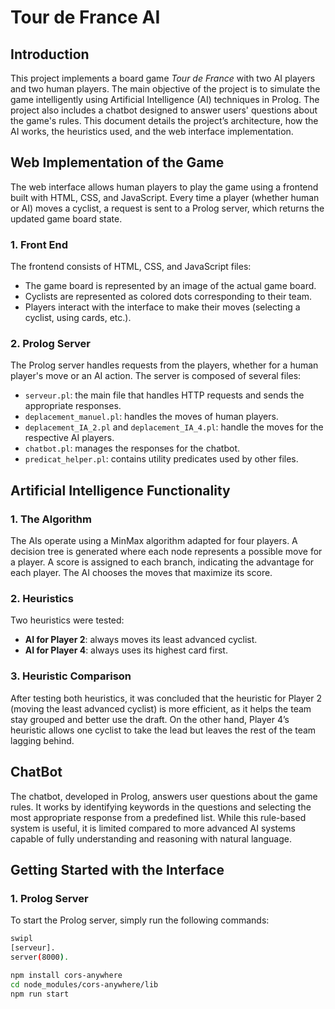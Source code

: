 # Tour de France AI

## Introduction

This project implements a board game *Tour de France* with two AI players and two human players. The main objective of the project is to simulate the game intelligently using Artificial Intelligence (AI) techniques in Prolog. The project also includes a chatbot designed to answer users' questions about the game's rules. This document details the project’s architecture, how the AI works, the heuristics used, and the web interface implementation.

## Web Implementation of the Game

The web interface allows human players to play the game using a frontend built with HTML, CSS, and JavaScript. Every time a player (whether human or AI) moves a cyclist, a request is sent to a Prolog server, which returns the updated game board state.

### 1. Front End

The frontend consists of HTML, CSS, and JavaScript files:
- The game board is represented by an image of the actual game board.
- Cyclists are represented as colored dots corresponding to their team.
- Players interact with the interface to make their moves (selecting a cyclist, using cards, etc.).

### 2. Prolog Server

The Prolog server handles requests from the players, whether for a human player's move or an AI action. The server is composed of several files:
- `serveur.pl`: the main file that handles HTTP requests and sends the appropriate responses.
- `deplacement_manuel.pl`: handles the moves of human players.
- `deplacement_IA_2.pl` and `deplacement_IA_4.pl`: handle the moves for the respective AI players.
- `chatbot.pl`: manages the responses for the chatbot.
- `predicat_helper.pl`: contains utility predicates used by other files.

## Artificial Intelligence Functionality

### 1. The Algorithm

The AIs operate using a MinMax algorithm adapted for four players. A decision tree is generated where each node represents a possible move for a player. A score is assigned to each branch, indicating the advantage for each player. The AI chooses the moves that maximize its score.

### 2. Heuristics

Two heuristics were tested:
- **AI for Player 2**: always moves its least advanced cyclist.
- **AI for Player 4**: always uses its highest card first.

### 3. Heuristic Comparison

After testing both heuristics, it was concluded that the heuristic for Player 2 (moving the least advanced cyclist) is more efficient, as it helps the team stay grouped and better use the draft. On the other hand, Player 4’s heuristic allows one cyclist to take the lead but leaves the rest of the team lagging behind.

## ChatBot

The chatbot, developed in Prolog, answers user questions about the game rules. It works by identifying keywords in the questions and selecting the most appropriate response from a predefined list. While this rule-based system is useful, it is limited compared to more advanced AI systems capable of fully understanding and reasoning with natural language.

## Getting Started with the Interface

### 1. Prolog Server

To start the Prolog server, simply run the following commands:
```bash
swipl
[serveur].
server(8000).

npm install cors-anywhere
cd node_modules/cors-anywhere/lib
npm run start
